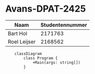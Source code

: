 # Avans-DPAT-2425

| Naam         | Studentennummer |
| ------------ | --------------- |
| Bart Hol     | 2171763         |
| Roel Leijser | 2168562         |

```mermaid
    classDiagram
        class Program {
            +Main(args: string[])
        }
```
